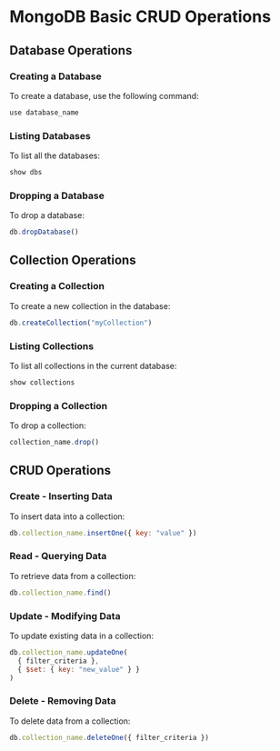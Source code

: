 # MongoDB Basic CRUD Operations

## Database Operations

### Creating a Database
To create a database, use the following command:
```javascript
use database_name
```

### Listing Databases
To list all the databases:
```javascript
show dbs
```

### Dropping a Database
To drop a database:
```javascript
db.dropDatabase()
```

## Collection Operations

### Creating a Collection
To create a new collection in the database:
```javascript
db.createCollection("myCollection")
```

### Listing Collections
To list all collections in the current database:
```javascript
show collections
```

### Dropping a Collection
To drop a collection:
```javascript
collection_name.drop()
```

## CRUD Operations

### Create - Inserting Data
To insert data into a collection:
```javascript
db.collection_name.insertOne({ key: "value" })
```

### Read - Querying Data
To retrieve data from a collection:
```javascript
db.collection_name.find()
```

### Update - Modifying Data
To update existing data in a collection:
```javascript
db.collection_name.updateOne(
  { filter_criteria },
  { $set: { key: "new_value" } }
)
```

### Delete - Removing Data
To delete data from a collection:
```javascript
db.collection_name.deleteOne({ filter_criteria })
